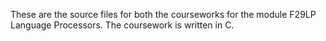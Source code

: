These are the source files for both the courseworks for the module F29LP Language Processors. The coursework is written in C.